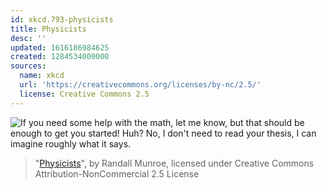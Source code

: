 ```yaml
---
id: xkcd.793-physicists
title: Physicists
desc: ''
updated: 1616186984625
created: 1284534000000
sources:
  name: xkcd
  url: 'https://creativecommons.org/licenses/by-nc/2.5/'
  license: Creative Commons 2.5
---
```

![If you need some help with the math, let me know, but that should be enough to get you started! Huh? No, I don't need to read your thesis, I can imagine roughly what it says.](https://imgs.xkcd.com/comics/physicists.png)
> "[Physicists](https://xkcd.com/793/)", by Randall Munroe, licensed under Creative Commons Attribution-NonCommercial 2.5 License

